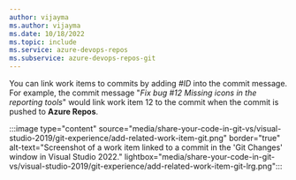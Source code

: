 ```yaml
---
author: vijayma
ms.author: vijayma
ms.date: 10/18/2022
ms.topic: include
ms.service: azure-devops-repos
ms.subservice: azure-devops-repos-git
---
```


You can link work items to commits by adding _#ID_ into the commit message. For example, the commit message "*Fix bug #12 Missing icons in the reporting tools*" would link work item 12 to the commit when the commit is pushed to **Azure Repos**.

:::image type="content" source="media/share-your-code-in-git-vs/visual-studio-2019/git-experience/add-related-work-item-git.png" border="true" alt-text="Screenshot of a work item linked to a commit in the 'Git Changes' window in Visual Studio 2022." lightbox="media/share-your-code-in-git-vs/visual-studio-2019/git-experience/add-related-work-item-git-lrg.png":::
